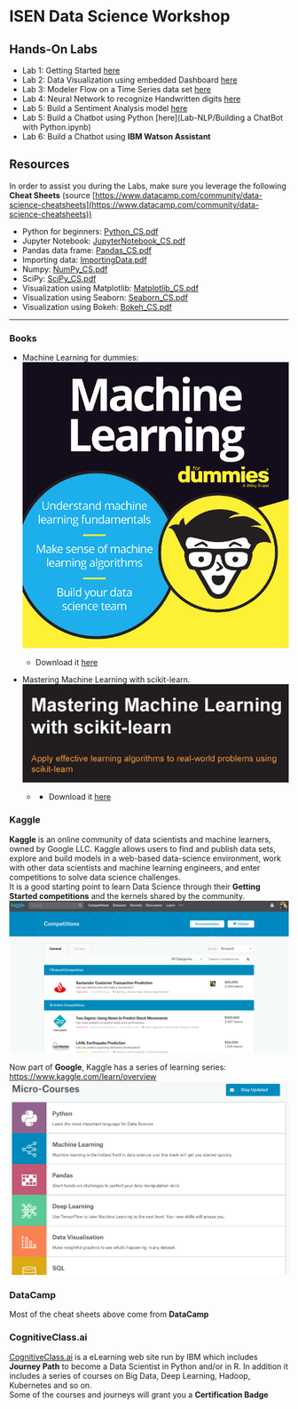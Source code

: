# ISEN Data Science Workshop

## Hands-On Labs
+ Lab 1: Getting Started [here](Lab1-GettingStarted/Lab1-GettingStarted.md)
+ Lab 2: Data Visualization using embedded Dashboard [here](Lab2-Visualizations/Lab2-Visualization.md)
+ Lab 3: Modeler Flow on a Time Series data set [here](Lab5-TimeSeries/Lab5_StreamingTimeSeries.md)
+ Lab 4: Neural Network to recognize Handwritten digits [here](Lab6-DL_VisualReco/Lab6-DL-NN_Notebook/Lab6-DeepLearning_Keras_Notebook.md)
+ Lab 5: Build a Sentiment Analysis model [here](Lab-NLP/Sentiment-Analysis.ipynb)
+ Lab 5: Build a Chatbot using Python [here](Lab-NLP/Building a ChatBot with Python.ipynb)
+ Lab 6: Build a Chatbot using **IBM Watson Assistant**



## Resources
In order to assist you during the Labs, make sure you leverage the following **Cheat Sheets** (source [https://www.datacamp.com/community/data-science-cheatsheets](https://www.datacamp.com/community/data-science-cheatsheets))

+ Python for beginners: [Python_CS.pdf](Resources/Python_CS.pdf)
+ Jupyter Notebook: [JupyterNotebook_CS.pdf](Resources/JupyterNotebook_CS.pdf)
+ Pandas data frame: [Pandas_CS.pdf](Resources/Pandas_CS.pdf)
+ Importing data: [ImportingData.pdf](Resources/ImportingData.pdf)
+ Numpy: [NumPy_CS.pdf](Resources/NumPy_CS.pdf)
+ SciPy: [SciPy_CS.pdf](Resources/SciPy_CS.pdf)
+ Visualization using Matplotlib: [Matplotlib_CS.pdf](Resources/Matplotlib_CS.pdf)
+ Visualization using Seaborn: [Seaborn_CS.pdf](Resources/Seaborn_CS.pdf)
+ Visualization using Bokeh: [Bokeh_CS.pdf](Resources/Bokeh_CS.pdf)

---
### Books
+ Machine Learning for dummies: ![](assets/markdown-img-paste-20190225131840821.png)
  + Download it [here](Resources/ibm-machine-learning-for-dummies-ibm-limited-edition_IMM14209USEN.pdf)  

+ Mastering Machine Learning with scikit-learn. ![](assets/markdown-img-paste-20190225132330643.png)
  + + Download it [here](Resources/mastering-machine-learning-with-scikit-learn.pdf)  

### Kaggle
**Kaggle** is an online community of data scientists and machine learners, owned by Google LLC. Kaggle allows users to find and publish data sets, explore and build models in a web-based data-science environment, work with other data scientists and machine learning engineers, and enter competitions to solve data science challenges.  
It is a good starting point to learn Data Science through their **Getting Started competitions** and the kernels shared by the community.
![](assets/markdown-img-paste-20190225132611204.png)  

Now part of **Google**, Kaggle has a series of learning series: https://www.kaggle.com/learn/overview
![](assets/markdown-img-paste-20190225133057953.png)

### DataCamp
Most of the cheat sheets above come from **DataCamp**  

### CognitiveClass.ai
[CognitiveClass.ai](http://cognitiveclass.ai) is a eLearning web site run by IBM which includes **Journey Path** to become a Data Scientist in Python and/or in R. In addition it includes a series of courses on Big Data, Deep Learning, Hadoop, Kubernetes and so on.  
Some of the courses and journeys will grant you a **Certification Badge**
